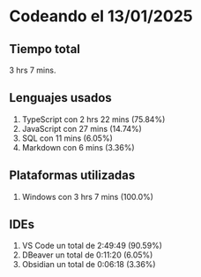 # Codeando el 13/01/2025

## Tiempo total
3 hrs 7 mins.

## Lenguajes usados
1. TypeScript con 2 hrs 22 mins (75.84%)
1. JavaScript con 27 mins (14.74%)
1. SQL con 11 mins (6.05%)
1. Markdown con 6 mins (3.36%)

## Plataformas utilizadas
1. Windows con 3 hrs 7 mins (100.0%)

## IDEs
1. VS Code un total de 2:49:49 (90.59%)
1. DBeaver un total de 0:11:20 (6.05%)
1. Obsidian un total de 0:06:18 (3.36%)
